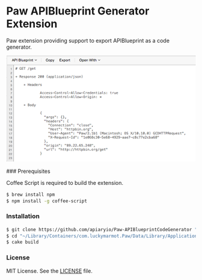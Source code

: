 Paw APIBlueprint Generator Extension
====================================

Paw extension providing support to export APIBlueprint as a code generator.

![](Screenshot.png)

### Prerequisites

Coffee Script is required to build the extension.

```bash
$ brew install npm
$ npm install -g coffee-script
```

### Installation

```bash
$ git clone https://github.com/apiaryio/Paw-APIBlueprintCodeGenerator "~/Library/Containers/com.luckymarmot.Paw/Data/Library/Application Support/com.luckymarmot.Paw/Extensions/io.apiary.PawExtensions.APIBlueprintGenerator"
$ cd "~/Library/Containers/com.luckymarmot.Paw/Data/Library/Application Support/com.luckymarmot.Paw/Extensions/io.apiary.PawExtensions.APIBlueprintGenerator"
$ cake build
```

### License

MIT License. See the [LICENSE](LICENSE) file.

